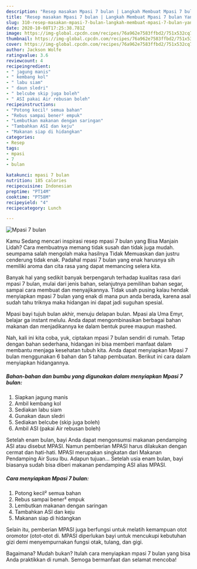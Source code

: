 ```yaml
---
description: "Resep masakan Mpasi 7 bulan | Langkah Membuat Mpasi 7 bulan Yang Lezat Sekali"
title: "Resep masakan Mpasi 7 bulan | Langkah Membuat Mpasi 7 bulan Yang Lezat Sekali"
slug: 310-resep-masakan-mpasi-7-bulan-langkah-membuat-mpasi-7-bulan-yang-lezat-sekali
date: 2020-10-08T17:25:38.781Z
image: https://img-global.cpcdn.com/recipes/76a962e7583ffbd2/751x532cq70/mpasi-7-bulan-foto-resep-utama.jpg
thumbnail: https://img-global.cpcdn.com/recipes/76a962e7583ffbd2/751x532cq70/mpasi-7-bulan-foto-resep-utama.jpg
cover: https://img-global.cpcdn.com/recipes/76a962e7583ffbd2/751x532cq70/mpasi-7-bulan-foto-resep-utama.jpg
author: Jackson Wolfe
ratingvalue: 3.6
reviewcount: 4
recipeingredient:
- " jagung manis"
- " kembang kol"
- " labu siam"
- " daun sledri"
- " belcube skip juga boleh"
- " ASI pakai Air rebusan boleh"
recipeinstructions:
- "Potong kecil² semua bahan"
- "Rebus sampai bener² empuk"
- "Lembutkan makanan dengan saringan"
- "Tambahkan ASI dan keju"
- "Makanan siap di hidangkan"
categories:
- Resep
tags:
- mpasi
- 7
- bulan

katakunci: mpasi 7 bulan 
nutrition: 185 calories
recipecuisine: Indonesian
preptime: "PT14M"
cooktime: "PT58M"
recipeyield: "4"
recipecategory: Lunch

---
```



![Mpasi 7 bulan](https://img-global.cpcdn.com/recipes/76a962e7583ffbd2/751x532cq70/mpasi-7-bulan-foto-resep-utama.jpg)

Kamu Sedang mencari inspirasi resep mpasi 7 bulan yang Bisa Manjain Lidah? Cara membuatnya memang tidak susah dan tidak juga mudah. seumpama salah mengolah maka hasilnya Tidak Memuaskan dan justru cenderung tidak enak. Padahal mpasi 7 bulan yang enak harusnya sih memiliki aroma dan cita rasa yang dapat memancing selera kita.

Banyak hal yang sedikit banyak berpengaruh terhadap kualitas rasa dari mpasi 7 bulan, mulai dari jenis bahan, selanjutnya pemilihan bahan segar, sampai cara membuat dan menyajikannya. Tidak usah pusing kalau hendak menyiapkan mpasi 7 bulan yang enak di mana pun anda berada, karena asal sudah tahu triknya maka hidangan ini dapat jadi suguhan spesial.

Mpasi bayi tujuh bulan akhir, menuju delapan bulan. Mpasi ala Uma Emyr, belajar ga instant melulu. Anda dapat mengombinasikan berbagai bahan makanan dan menjadikannya ke dalam bentuk puree maupun mashed.


Nah, kali ini kita coba, yuk, ciptakan mpasi 7 bulan sendiri di rumah. Tetap dengan bahan sederhana, hidangan ini bisa memberi manfaat dalam membantu menjaga kesehatan tubuh kita. Anda dapat menyiapkan Mpasi 7 bulan menggunakan 6 bahan dan 5 tahap pembuatan. Berikut ini cara dalam menyiapkan hidangannya.

<!--inarticleads1-->

##### Bahan-bahan dan bumbu yang digunakan dalam menyiapkan Mpasi 7 bulan:

1. Siapkan  jagung manis
1. Ambil  kembang kol
1. Sediakan  labu siam
1. Gunakan  daun sledri
1. Sediakan  belcube (skip juga boleh)
1. Ambil  ASI (pakai Air rebusan boleh)


Setelah enam bulan, bayi Anda dapat mengonsumsi makanan pendamping ASI atau disebut MPASI. Namun pemberian MPASI harus dilakukan dengan cermat dan hati-hati. MPASI merupakan singkatan dari Makanan Pendamping Air Susu Ibu. Adapun tujuan… Setelah usia enam bulan, bayi biasanya sudah bisa diberi makanan pendamping ASI alias MPASI. 

<!--inarticleads2-->

##### Cara menyiapkan Mpasi 7 bulan:

1. Potong kecil² semua bahan
1. Rebus sampai bener² empuk
1. Lembutkan makanan dengan saringan
1. Tambahkan ASI dan keju
1. Makanan siap di hidangkan


Selain itu, pemberian MPASI juga berfungsi untuk melatih kemampuan otot oromotor (otot-otot di. MPASI diperlukan bayi untuk mencukupi kebutuhan gizi demi menyempurnakan fungsi otak, tulang, dan gigi. 

Bagaimana? Mudah bukan? Itulah cara menyiapkan mpasi 7 bulan yang bisa Anda praktikkan di rumah. Semoga bermanfaat dan selamat mencoba!
